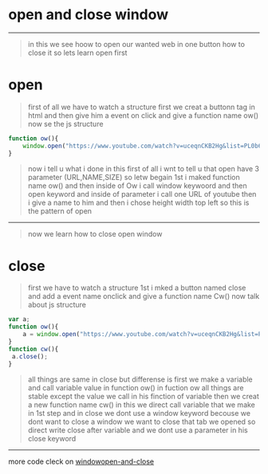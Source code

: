 # open and close window
---
> in this we see hoow to open our wanted web in one button how to close it
so lets learn open first 
# open
> first  of all we have to watch a structure first we creat a buttonn tag in html and then give him a event 
on click and give a function name ow() now se the js structure
```javascript
function ow(){
    window.open("https://www.youtube.com/watch?v=uceqnCKB2Hg&list=PL0b6OzIxLPbx-BZTaWu_AF7hsKo_Fvsnf""Danish-Youtube","heigt=500px,width=300px,top=100px,left=100px,")
}
```
> now i tell u what i done in this first of all i wnt to tell u that open have 3 parameter (URL,NAME,SIZE) so letw begain 1st i maked function name ow() and then inside of Ow i call window keywoord and then open keyword and inside of parameter i call one URL of youtube then i give a name to him and then i chose height width top left
so this is the pattern of open 
---
> now we learn how to close open window

# close
> first we have to watch a structure
1st i mked a button named close and add a event name onclick and give a function name Cw() now talk about js structure
```javascript
var a;
function ow(){
    a = window.open("https://www.youtube.com/watch?v=uceqnCKB2Hg&list=PL0b6OzIxLPbx-BZTaWu_AF7hsKo_Fvsnf","Danish-Youtube","width=200px,height=200px,top=100px,left=300px");
}
function cw(){
 a.close();
}
```
> all things are same in close but differense is first we make a variable and call variable value in function ow() in fuction ow all things are stable 
except the value we call in his finction of variable then we creat a new function name cw() in this we direct call variable that we make in 1st step and in close we dont use a window keyword becouse we dont want to close a window we want to close that tab we opened so direct write close after variable and we dont use a parameter in his close keyword
---
more code cleck on [windowopen-and-close](../js/window-open-and-close-method.js)